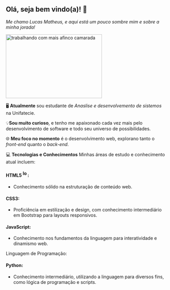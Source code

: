 ## Olá, seja bem vindo(a)! 👋

*Me chamo Lucas Matheus, e aqui está um pouco sombre mim e sobre a minha jorada!*


<img src="https://wordpress-cms-revista-prod-assets.quero.space/legacy_posts/post_images/15721/a3db5ae0d93f3eaf373589f2e21c36e5dade68e6.gif?1551215966" alt="trabalhando com mais afinco camarada" width="300" height="200">

🖥️ **Atualmente** sou estudante de *Anaslise e desenvolvemento de sistemos* na Unifatecie.

💡**Sou muito curioso**, e tenho me apaixonado cada vez mais pelo desenvolvimento de software e todo seu universo de possibilidades.

🌐 **Meu foco no momento** é o desenvolvimento web, explorano tanto o *front-end* quanto o *back-end*.

💻 **Tecnologias e Conhecimentos**
Minhas áreas de estudo e conhecimento atual incluem:



#### HTML5 <img src="https://upload.wikimedia.org/wikipedia/commons/6/61/HTML5_logo_and_wordmark.svg" alt="logo html" width="15" height="20">: 
- Conhecimento sólido na estruturação de conteúdo web.

#### CSS3:
- Proficiência em estilização e design, com conhecimento intermediário em Bootstrap para layouts responsivos.

#### JavaScript:
- Conhecimento nos fundamentos da linguagem para interatividade e dinamismo web.

Linguagem de Programação:

#### Python:
- Conhecimento intermediário, utilizando a linguagem para diversos fins, como lógica de programação e scripts.
